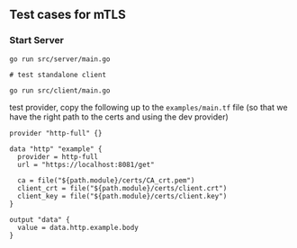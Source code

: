 ## Test cases for mTLS


### Start Server

```
go run src/server/main.go
```

```
# test standalone client

go run src/client/main.go
```

test provider, copy the following up to the `examples/main.tf` file (so that we have the right path to the certs and using the dev provider)

```hcl
provider "http-full" {}

data "http" "example" {
  provider = http-full
  url = "https://localhost:8081/get"

  ca = file("${path.module}/certs/CA_crt.pem")
  client_crt = file("${path.module}/certs/client.crt")
  client_key = file("${path.module}/certs/client.key")  
}

output "data" {
  value = data.http.example.body
}
```